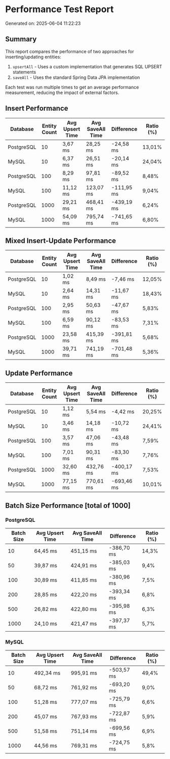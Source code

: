 # Performance Test Report
Generated on: 2025-06-04 11:22:23

## Summary

This report compares the performance of two approaches for inserting/updating entities:
1. `upsertAll` - Uses a custom implementation that generates SQL UPSERT statements
2. `saveAll` - Uses the standard Spring Data JPA implementation

Each test was run multiple times to get an average performance measurement, reducing the impact of external factors.

## Insert Performance

| Database | Entity Count | Avg Upsert Time  | Avg SaveAll Time  | Difference  | Ratio (%) |
|----------|--------------|----------------------|----------------------|-----------------|----------|
| PostgreSQL | 10 | 3,67 ms | 28,25 ms | -24,58 ms | 13,01% |
| MySQL | 10 | 6,37 ms | 26,51 ms | -20,14 ms | 24,04% |
| PostgreSQL | 100 | 8,29 ms | 97,81 ms | -89,52 ms | 8,48% |
| MySQL | 100 | 11,12 ms | 123,07 ms | -111,95 ms | 9,04% |
| PostgreSQL | 1000 | 29,21 ms | 468,41 ms | -439,19 ms | 6,24% |
| MySQL | 1000 | 54,09 ms | 795,74 ms | -741,65 ms | 6,80% |

## Mixed Insert-Update Performance

| Database | Entity Count | Avg Upsert Time  | Avg SaveAll Time  | Difference  | Ratio (%) |
|----------|--------------|----------------------|----------------------|-----------------|----------|
| PostgreSQL | 10 | 1,02 ms | 8,49 ms | -7,46 ms | 12,05% |
| MySQL | 10 | 2,64 ms | 14,31 ms | -11,67 ms | 18,43% |
| PostgreSQL | 100 | 2,95 ms | 50,63 ms | -47,67 ms | 5,83% |
| MySQL | 100 | 6,59 ms | 90,12 ms | -83,53 ms | 7,31% |
| PostgreSQL | 1000 | 23,58 ms | 415,39 ms | -391,81 ms | 5,68% |
| MySQL | 1000 | 39,71 ms | 741,19 ms | -701,48 ms | 5,36% |

## Update Performance

| Database | Entity Count | Avg Upsert Time  | Avg SaveAll Time  | Difference  | Ratio (%) |
|----------|--------------|----------------------|----------------------|-----------------|----------|
| PostgreSQL | 10 | 1,12 ms | 5,54 ms | -4,42 ms | 20,25% |
| MySQL | 10 | 3,46 ms | 14,18 ms | -10,72 ms | 24,41% |
| PostgreSQL | 100 | 3,57 ms | 47,06 ms | -43,48 ms | 7,59% |
| MySQL | 100 | 7,01 ms | 90,31 ms | -83,30 ms | 7,76% |
| PostgreSQL | 1000 | 32,60 ms | 432,76 ms | -400,17 ms | 7,53% |
| MySQL | 1000 | 77,15 ms | 770,61 ms | -693,46 ms | 10,01% |

## Batch Size Performance [total of 1000]

### PostgreSQL

| Batch Size | Avg Upsert Time | Avg SaveAll Time | Difference | Ratio (%) |
|------------|----------------------|----------------------|-----------------|----------|
| 10 | 64,45 ms | 451,15 ms | -386,70 ms | 14,3% |
| 50 | 39,87 ms | 424,91 ms | -385,03 ms | 9,4% |
| 100 | 30,89 ms | 411,85 ms | -380,96 ms | 7,5% |
| 200 | 28,85 ms | 422,20 ms | -393,34 ms | 6,8% |
| 500 | 26,82 ms | 422,80 ms | -395,98 ms | 6,3% |
| 1000 | 24,10 ms | 421,47 ms | -397,37 ms | 5,7% |

### MySQL

| Batch Size | Avg Upsert Time | Avg SaveAll Time | Difference | Ratio (%) |
|------------|----------------------|----------------------|-----------------|----------|
| 10 | 492,34 ms | 995,91 ms | -503,57 ms | 49,4% |
| 50 | 68,72 ms | 761,92 ms | -693,20 ms | 9,0% |
| 100 | 51,28 ms | 777,07 ms | -725,79 ms | 6,6% |
| 200 | 45,07 ms | 767,93 ms | -722,87 ms | 5,9% |
| 500 | 51,58 ms | 751,14 ms | -699,56 ms | 6,9% |
| 1000 | 44,56 ms | 769,31 ms | -724,75 ms | 5,8% |


